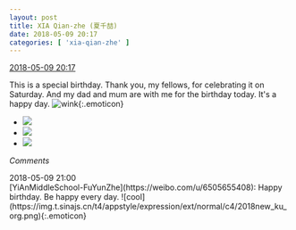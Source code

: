 ```yaml
---
layout: post
title: XIA Qian-zhe (夏千喆)
date: 2018-05-09 20:17
categories: [ 'xia-qian-zhe' ]
---
```


<div class="weibo-info">
  <a href="https://weibo.com/6505420082/GfSVRfQVC">2018-05-09 20:17</a>
</div>

This is a special birthday. Thank you, my fellows, for celebrating it on Saturday. And my dad and mum are with me for the birthday today. It's a happy day. ![wink](https://img.t.sinajs.cn/t4/appstyle/expression/ext/normal/43/2018new_jiyan_org.png){:.emoticon}

<!-- more -->

<ul class="weibo-pic-list-1">
  <li class="weibo-pic">
    <a href="http://wx1.sinaimg.cn/mw690/0076g4Wmgy1fr5cmu6tkwj30qo1bfakx.jpg"><img src="http://wx1.sinaimg.cn/thumb150/0076g4Wmgy1fr5cmu6tkwj30qo1bfakx.jpg"/></a>
  </li>
  <li class="weibo-pic">
    <a href="http://wx4.sinaimg.cn/mw690/0076g4Wmgy1fr5cmvkh1zj30qo1bg12f.jpg"><img src="http://wx4.sinaimg.cn/thumb150/0076g4Wmgy1fr5cmvkh1zj30qo1bg12f.jpg"/></a>
  </li>
  <li class="weibo-pic">
    <a href="http://wx1.sinaimg.cn/mw690/0076g4Wmgy1fr5cmwxjj8j30qo1bg7do.jpg"><img src="http://wx1.sinaimg.cn/thumb150/0076g4Wmgy1fr5cmwxjj8j30qo1bg7do.jpg"/></a>
  </li>
</ul>

*Comments*

<div class="weibo-info">2018-05-09 21:00</div>
[YiAnMiddleSchool-FuYunZhe](https://weibo.com/u/6505655408): Happy birthday. Be happy every day. ![cool](https://img.t.sinajs.cn/t4/appstyle/expression/ext/normal/c4/2018new_ku_org.png){:.emoticon}
